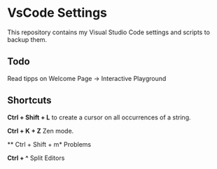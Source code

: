# VsCode Settings

This repository contains my Visual Studio Code settings and scripts to backup them.

## Todo

Read tipps on Welcome Page -> Interactive Playground

## Shortcuts

**Ctrl + Shift + L** to create a cursor on all occurrences of a string.

**Ctrl + K + Z** Zen mode.

** Ctrl + Shift + m* Problems

**Ctrl + ^** Split Editors
